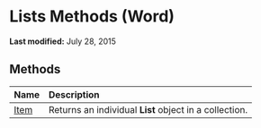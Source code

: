 
# Lists Methods (Word)

 **Last modified:** July 28, 2015


## Methods



|**Name**|**Description**|
|:-----|:-----|
| [Item](b4151fcc-b23d-e113-f417-b08efb1533be.md)|Returns an individual  **List** object in a collection.|
